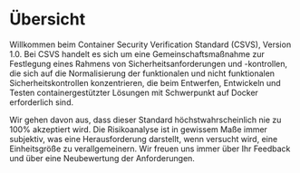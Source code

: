 # Übersicht

Willkommen beim Container Security Verification Standard (CSVS), Version 1.0. Bei CSVS handelt es sich um eine Gemeinschaftsmaßnahme zur Festlegung eines Rahmens von Sicherheitsanforderungen und -kontrollen, die sich auf die Normalisierung der funktionalen und nicht funktionalen Sicherheitskontrollen konzentrieren, die beim Entwerfen, Entwickeln und Testen containergestützter Lösungen mit Schwerpunkt auf Docker erforderlich sind.

Wir gehen davon aus, dass dieser Standard höchstwahrscheinlich nie zu 100% akzeptiert wird. Die Risikoanalyse ist in gewissem Maße immer subjektiv, was eine Herausforderung darstellt, wenn versucht wird, eine Einheitsgröße zu verallgemeinern. Wir freuen uns immer über Ihr Feedback und über eine Neubewertung der Anforderungen.
